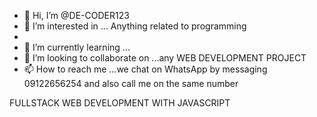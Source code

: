 - 👋 Hi, I’m @DE-CODER123
- 👀 I’m interested in ... Anything related to programming
- 
- 🌱 I’m currently learning ... 
- 💞️ I’m looking to collaborate on ...any WEB DEVELOPMENT PROJECT 
- 📫 How to reach me ...we chat on WhatsApp by messaging 09122656254 and also call me on the same number

<!---
DE-CODER123/DE-CODER123 is a ✨ special ✨ repository because its `README.md` (this file) appears on your GitHub profile.
You can click the Preview link to take a look at your changes.
--->
FULLSTACK WEB DEVELOPMENT WITH JAVASCRIPT 